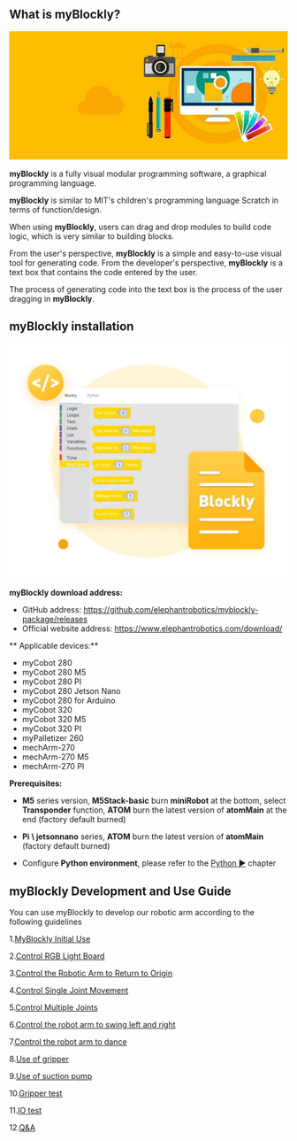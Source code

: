 ## What is myBlockly?

![](../../../../resources/3-FunctionsAndApplications/6.developmentGuide/myBlocklyAndUlFlow/myblocklyTutorials/myblockly界面.jpg)

**myBlockly** is a fully visual modular programming software, a graphical programming language.

**myBlockly** is similar to MIT's children's programming language Scratch in terms of function/design.

When using **myBlockly**, users can drag and drop modules to build code logic, which is very similar to building blocks.

From the user's perspective, **myBlockly** is a simple and easy-to-use visual tool for generating code. From the developer's perspective, **myBlockly** is a text box that contains the code entered by the user.

The process of generating code into the text box is the process of the user dragging in **myBlockly**.

## myBlockly installation
![](../../../../resources/3-FunctionsAndApplications/6.developmentGuide/myBlocklyAndUlFlow/myblocklyTutorials/myblockly下载.jpg)

**myBlockly download address:**

- GitHub address: https://github.com/elephantrobotics/myblockly-package/releases
- Official website address: https://www.elephantrobotics.com/download/

** Applicable devices:**
- myCobot 280
- myCobot 280 M5
- myCobot 280 PI
- myCobot 280 Jetson Nano
- myCobot 280 for Arduino
- myCobot 320
- myCobot 320 M5
- myCobot 320 PI
- myPalletizer 260
- mechArm-270
- mechArm-270 M5
- mechArm-270 PI

**Prerequisites:**

- **M5** series version, **M5Stack-basic** burn **miniRobot** at the bottom, select **Transponder** function, **ATOM** burn the latest version of **atomMain** at the end (factory default burned)

- **Pi \ jetsonnano** series, **ATOM** burn the latest version of **atomMain** (factory default burned)

- Configure **Python environment**, please refer to the [Python ▶](https://docs.elephantrobotics.com/docs/gitbook/7-ApplicationBasePython/7.1_download.html) chapter

## myBlockly Development and Use Guide

You can use myBlockly to develop our robotic arm according to the following guidelines

1.[MyBlockly Initial Use](./5.1.1-myBlocklyFirstUse.md)

2.[Control RGB Light Board](./5.1.2-ControlRGB.md)

3.[Control the Robotic Arm to Return to Origin](./5.1.3-ControlRoboticArmBackZero.md)

4.[Control Single Joint Movement](./5.1.4-ControlSingleJoint.md)

5.[Control Multiple Joints](./5.1.5-ControlSinglesJoint.md)

6.[Control the robot arm to swing left and right](./5.1.6-ControlRoboticSwingLeft&Right.md)

7.[Control the robot arm to dance](./5.1.7-ControlRoboticArmDance.md)

8.[Use of gripper](./5.1.8-GripperUse.md)

9.[Use of suction pump](./5.1.9-PumpUse.md)

10.[Gripper test](./5.13-gripperTest.md)

11.[IO test](./5.14-ioTest.md)

12.[Q&A](./5.1.10Q&A.md)